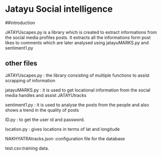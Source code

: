 # Jatayu Social intelligence


##introduction

JATAYUscapes.py is a library which is created to extract informations from the social media profiles posts. It extracts all the informations form post likes to comments
which are later analysed using jatayuMARKS.py and sentiment1.py
  
## other files

JATAYUscapes.py : the library consisting of multiple functions to assist scrapping of information

jatayuMARKS.py : it is used to get locational information from the social media handles and assist JATAYUtracks

sentiment1.py : it is used to analyse the posts from the people and also shows a trend in the quality of posts

ID.py : to get the user id and password.

location.py : gives locations in terms of lat and longitude

NAKHYATRAtracks.json :configuration file for the database

test.csv:training data.
